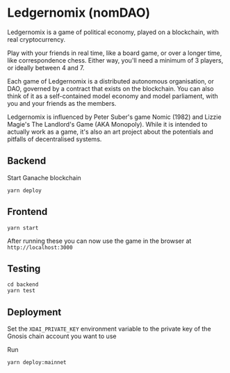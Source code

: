 # Ledgernomix (nomDAO)

Ledgernomix is a game of political economy, played on a
blockchain, with real cryptocurrency.

Play with your friends in real time, like a board game, or
over a longer time, like correspondence chess. Either way,
you'll need a minimum of 3 players, or ideally between 4
and 7.

Each game of Ledgernomix is a distributed autonomous
organisation, or DAO, governed by a contract that exists
on the blockchain. You can also think of it as a
self-contained model economy and model parliament, with
you and your friends as the members.

Ledgernomix is influenced by Peter Suber's game Nomic (1982) and Lizzie
Magie's The Landlord's Game (AKA Monopoly). While it is intended to
actually work as a game, it's also an art project about the potentials
and pitfalls of decentralised systems.

## Backend

Start Ganache blockchain

```
yarn deploy
```

## Frontend

```
yarn start
```

After running these you can now use the game in the browser at `http://localhost:3000`

## Testing

```
cd backend
yarn test
```

## Deployment

Set the `XDAI_PRIVATE_KEY` environment variable to the private key of the Gnosis chain account you want to use

Run
```
yarn deploy:mainnet
```
